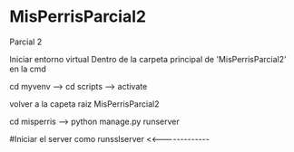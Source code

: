 # MisPerrisParcial2
Parcial 2

Iniciar entorno virtual
Dentro de la carpeta principal de 'MisPerrisParcial2' en la cmd

cd myvenv --> cd scripts --> activate

volver a la capeta raiz MisPerrisParcial2

cd misperris --> python manage.py runserver


#Iniciar el server como runsslserver <<-------------